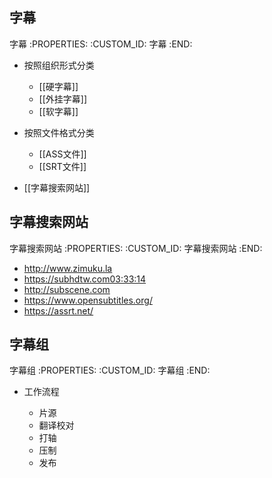 字幕
---------------------------

字幕
   :PROPERTIES:
   :CUSTOM_ID: 字幕
   :END:

- 按照组织形式分类

  - [[硬字幕]]
  - [[外挂字幕]]
  - [[软字幕]]

- 按照文件格式分类

  - [[ASS文件]]
  - [[SRT文件]]

- [[字幕搜索网站]]


字幕搜索网站
---------------------------

字幕搜索网站
   :PROPERTIES:
   :CUSTOM_ID: 字幕搜索网站
   :END:

- http://www.zimuku.la
- https://subhdtw.com03:33:14
- http://subscene.com
- https://www.opensubtitles.org/
- https://assrt.net/



字幕组
---------------------------

字幕组
   :PROPERTIES:
   :CUSTOM_ID: 字幕组
   :END:

- 工作流程

  - 片源
  - 翻译校对
  - 打轴
  - 压制
  - 发布
